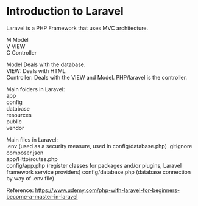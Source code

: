 # Introduction to Laravel

Laravel is a PHP Framework that uses MVC architecture.  
  
M Model  
V VIEW  
C Controller  

Model Deals with the database.  
VIEW: Deals with HTML   
Controller: Deals with the VIEW and Model. PHP/laravel is the controller.  

Main folders in Laravel:  
app  
config  
database  
resources  
public  
vendor  

Main files in Laravel:  
.env  (used as a security measure, used in config/database.php)
.gitignore  
composer.json  
app/Http/routes.php  
config/app.php (register classes for packages and/or plugins, Laravel framework service providers)
config/database.php (database connection by way of .env file)  
  
  
 Reference: https://www.udemy.com/php-with-laravel-for-beginners-become-a-master-in-laravel  

